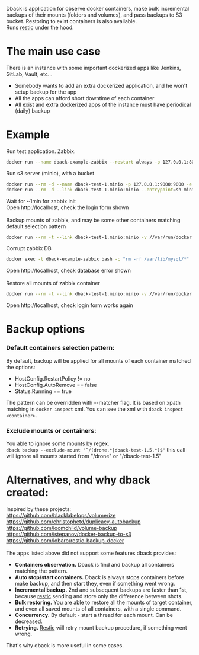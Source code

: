Dback is application for observe docker containers, make bulk incremental backups
of their mounts (folders and volumes), and pass backups to S3 bucket. Restoring to exist containers is also available.<br>
Runs [restic](https://github.com/restic/restic) under the hood.

# The main use case
There is an instance with some important dockerized apps like Jenkins, GitLab, Vault, etc...
- Somebody wants to add an extra dockerized application, and he won't setup backup for the app
- All the apps can afford short downtime of each container
- All exist and extra dockerized apps of the instance must have periodical (daily) backup

# Example
Run test application. Zabbix.
```sh
docker run --name dback-example-zabbix --restart always -p 127.0.0.1:80:80 -d zabbix/zabbix-appliance:alpine-4.4.0
```
Run s3 server (minio), with a bucket
```sh
docker run --rm -d --name dback-test-1.minio -p 127.0.0.1:9000:9000 -e MINIO_ACCESS_KEY=dback_test -e MINIO_SECRET_KEY=3b464c70cf691ef6512ed51b2a minio/minio:RELEASE.2020-03-25T07-03-04Z server /data
docker run --rm -d --link dback-test-1.minio:minio --entrypoint=sh minio/mc:RELEASE.2020-05-28T23-43-36Z -c "mc config host add minio http://minio:9000 dback_test 3b464c70cf691ef6512ed51b2a && mc mb minio/dback-test"
``` 
Wait for ~1min for zabbix init<br>
Open http://localhost, check the login form shown<br>
<br>
Backup mounts of zabbix, and may be some other containers matching default selection pattern
```sh
docker run --rm -t --link dback-test-1.minio:minio -v //var/run/docker.sock:/var/run/docker.sock dback/dback:0.0.110 backup --s3-endpoint=http://minio:9000 -b=dback-test -a=dback_test -s=3b464c70cf691ef6512ed51b2a -p=SecureResticPassword11
```
Corrupt zabbix DB
```sh
docker exec -t dback-example-zabbix bash -c "rm -rf /var/lib/mysql/*"
```
Open http://localhost, check database error shown<br>
<br>
Restore all mounts of zabbix container
```sh
docker run --rm -t --link dback-test-1.minio:minio -v //var/run/docker.sock:/var/run/docker.sock dback/dback:0.0.110 restore container dback-example-zabbix --s3-endpoint=http://minio:9000 -b=dback-test -a=dback_test -s=3b464c70cf691ef6512ed51b2a -p=SecureResticPassword11
```
Open http://localhost, check login form works again

# Backup options
### Default containers selection pattern:
By default, backup will be applied for all mounts of each container matched the options:
- HostConfig.RestartPolicy != no
- HostConfig.AutoRemove == false
- Status.Running == true

The pattern can be overridden with --matcher flag. It is based on xpath matching in `docker inspect` xml. You can see the xml with `dback inspect <container>`.


### Exclude mounts or containers:
You able to ignore some mounts by regex.<br>
`dback backup --exclude-mount "^/(drone.*|dback-test-1.5.*)$"`
this call will ignore all mounts started from "/drone" or "/dback-test-1.5"


# Alternatives, and why dback created:
Inspired by these projects:<br>
https://github.com/blacklabelops/volumerize<br>
https://github.com/christophetd/duplicacy-autobackup<br>
https://github.com/loomchild/volume-backup<br>
https://github.com/istepanov/docker-backup-to-s3<br>
https://github.com/lobaro/restic-backup-docker<br>
<br>
The apps listed above did not support some features dback provides:
* **Containers observation.** Dback is find and backup all containers matching the pattern.
* **Auto stop/start containers.** Dback is always stops containers before make backup, and then start they, even if something went wrong.
* **Incremental backup.** 2nd and subsequent backups are faster than 1st, because [restic](https://github.com/restic/restic) sending and store only the difference between shots.
* **Bulk restoring.** You are able to restore all the mounts of target container, and even all saved mounts of all containers, with a single command.
* **Concurrency.** By default - start a thread for each mount. Can be decreased.
* **Retrying.**  [Restic](https://github.com/restic/restic) will retry mount backup procedure, if something went wrong.

That's why dback is more useful in some cases.